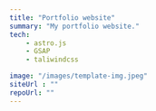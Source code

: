 ```yaml
---
title: "Portfolio website"
summary: "My portfolio website."
tech:
    - astro.js
    - GSAP
    - taliwindcss

image: "/images/template-img.jpeg"
siteUrl : ""
repoUrl: ""
---
```

